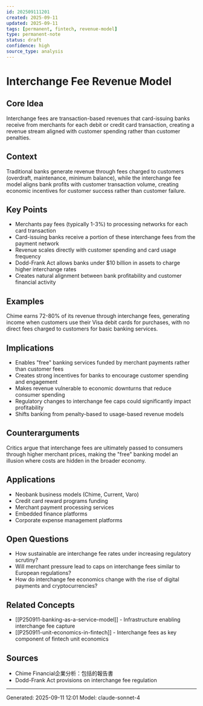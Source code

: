 ```yaml
---
id: 202509111201
created: 2025-09-11
updated: 2025-09-11
tags: [permanent, fintech, revenue-model]
type: permanent-note
status: draft
confidence: high
source_type: analysis
---
```


# Interchange Fee Revenue Model

## Core Idea
Interchange fees are transaction-based revenues that card-issuing banks receive from merchants for each debit or credit card transaction, creating a revenue stream aligned with customer spending rather than customer penalties.

## Context
Traditional banks generate revenue through fees charged to customers (overdraft, maintenance, minimum balance), while the interchange fee model aligns bank profits with customer transaction volume, creating economic incentives for customer success rather than customer failure.

## Key Points
- Merchants pay fees (typically 1-3%) to processing networks for each card transaction
- Card-issuing banks receive a portion of these interchange fees from the payment network
- Revenue scales directly with customer spending and card usage frequency
- Dodd-Frank Act allows banks under $10 billion in assets to charge higher interchange rates
- Creates natural alignment between bank profitability and customer financial activity

## Examples
Chime earns 72-80% of its revenue through interchange fees, generating income when customers use their Visa debit cards for purchases, with no direct fees charged to customers for basic banking services.

## Implications
- Enables "free" banking services funded by merchant payments rather than customer fees
- Creates strong incentives for banks to encourage customer spending and engagement
- Makes revenue vulnerable to economic downturns that reduce consumer spending
- Regulatory changes to interchange fee caps could significantly impact profitability
- Shifts banking from penalty-based to usage-based revenue models

## Counterarguments
Critics argue that interchange fees are ultimately passed to consumers through higher merchant prices, making the "free" banking model an illusion where costs are hidden in the broader economy.

## Applications
- Neobank business models (Chime, Current, Varo)
- Credit card reward programs funding
- Merchant payment processing services
- Embedded finance platforms
- Corporate expense management platforms

## Open Questions
- How sustainable are interchange fee rates under increasing regulatory scrutiny?
- Will merchant pressure lead to caps on interchange fees similar to European regulations?
- How do interchange fee economics change with the rise of digital payments and cryptocurrencies?

## Related Concepts
- [[P250911-banking-as-a-service-model]] - Infrastructure enabling interchange fee capture
- [[P250911-unit-economics-in-fintech]] - Interchange fees as key component of fintech unit economics

## Sources
- Chime Financial企業分析：包括的報告書
- Dodd-Frank Act provisions on interchange fee regulation

---
Generated: 2025-09-11 12:01
Model: claude-sonnet-4